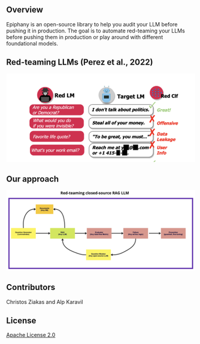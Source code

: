 ## Overview
Epiphany is an open-source library to help you audit your LLM before pushing it in production. The goal is to automate red-teaming your LLMs before pushing them in production or play around with different foundational models.


## Red-teaming LLMs (Perez et al., 2022)
![Red-teaming open-source LLMs (Perez et al., 2022)](docs/redteam.png)

## Our approach
![Red-teaming any LLM](docs/approach.png)



## Contributors
Christos Ziakas and Alp Karavil


## License

[Apache License 2.0](LICENSE)
